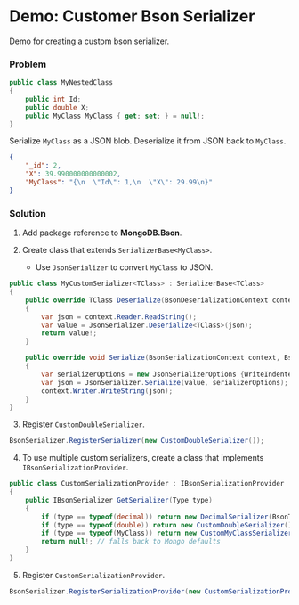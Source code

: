 # Demo: Customer Bson Serializer

Demo for creating a custom bson serializer.

### Problem

```csharp
public class MyNestedClass
{
    public int Id;
    public double X;
    public MyClass MyClass { get; set; } = null!;
}
```

Serialize `MyClass` as a JSON blob.
Deserialize it from JSON back to `MyClass`.

```json
{
    "_id": 2,
    "X": 39.990000000000002,
    "MyClass": "{\n  \"Id\": 1,\n  \"X\": 29.99\n}"
}
```

### Solution

1. Add package reference to **MongoDB.Bson**.

2. Create class that extends `SerializerBase<MyClass>`.
   - Use `JsonSerializer` to convert `MyClass` to JSON.

```csharp
public class MyCustomSerializer<TClass> : SerializerBase<TClass>
{
    public override TClass Deserialize(BsonDeserializationContext context, BsonDeserializationArgs args)
    {
        var json = context.Reader.ReadString();
        var value = JsonSerializer.Deserialize<TClass>(json);
        return value!;
    }

    public override void Serialize(BsonSerializationContext context, BsonSerializationArgs args, TClass value)
    {
        var serializerOptions = new JsonSerializerOptions {WriteIndented = true};
        var json = JsonSerializer.Serialize(value, serializerOptions);
        context.Writer.WriteString(json);
    }
}
```

3. Register `CustomDoubleSerializer`.

```csharp
BsonSerializer.RegisterSerializer(new CustomDoubleSerializer());
```

4. To use multiple custom serializers, create a class that implements `IBsonSerializationProvider`.

```csharp
public class CustomSerializationProvider : IBsonSerializationProvider
{
    public IBsonSerializer GetSerializer(Type type)
    {
        if (type == typeof(decimal)) return new DecimalSerializer(BsonType.Decimal128);
        if (type == typeof(double)) return new CustomDoubleSerializer();
        if (type == typeof(MyClass)) return new CustomMyClassSerializer();
        return null!; // falls back to Mongo defaults
    }
}
```

5. Register `CustomSerializationProvider`.

```csharp
BsonSerializer.RegisterSerializationProvider(new CustomSerializationProvider());
```
